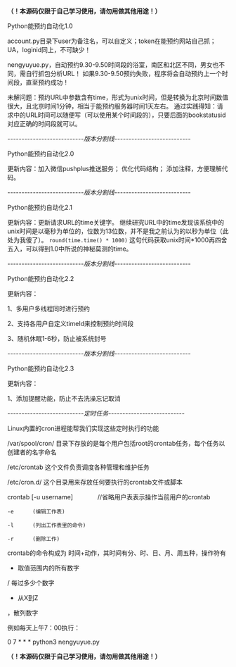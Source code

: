 **（！本源码仅限于自己学习使用，请勿用做其他用途！）**

Python能预约自动化1.0

account.py目录下user为备注名，可以自定义；token在能预约网站自己抓；UA，loginid同上，不可缺少！

nengyuyue.py，自动预约9.30-9.50时间段的浴室，南区和北区不同，男女也不同，需自行抓包分析URL！
              如果9.30-9.50预约失败，程序将会自动预约上一个时间段，直至预约成功！

未解问题：预约URL中参数含有time，形式为unix时间，但是转换为北京时间数值很大，且北京时间1分钟，相当于能预约服务器时间1天左右。
        通过实践得知：请求中的URL时间可以随便写（可以使用某个时间段的），只要后面的bookstatusid对应正确的时间段就可以。

---------------------------_版本分割线_---------------------------

Python能预约自动化2.0

更新内容：加入微信pushplus推送服务；
        优化代码结构；
        添加注释，方便理解代码。

---------------------------_版本分割线_---------------------------

Python能预约自动化2.1

更新内容：更新请求URL的time关键字。
继续研究URL中的time发现该系统中的unix时间是以毫秒为单位的，位数为13位数，并不是我之前认为的以秒为单位（此处为我傻了）。
`round(time.time() * 1000)`
这句代码获取unix时间*1000再四舍五入，可以得到1.0中所说的神秘莫测的time。

---------------------------_版本分割线_---------------------------

Python能预约自动化2.2

更新内容：

1、多用户多线程同时进行预约

2、支持各用户自定义timeId来控制预约时间段

3、随机休眠1-6秒，防止被系统封号


---------------------------_版本分割线_---------------------------

Python能预约自动化2.3

更新内容：

1、添加提醒功能，防止不去洗澡忘记取消

---------------------------_定时任务_---------------------------

Linux内置的cron进程能帮我们实现这些定时执行的功能

/var/spool/cron/ 目录下存放的是每个用户包括root的crontab任务，每个任务以创建者的名字命名

/etc/crontab 这个文件负责调度各种管理和维护任务

/etc/cron.d/ 这个目录用来存放任何要执行的crontab文件或脚本

crontab [-u username]　　　　//省略用户表表示操作当前用户的crontab

    -e      (编辑工作表)
    
    -l      (列出工作表里的命令)
    
    -r      (删除工作)
    
crontab的命令构成为 时间+动作，其时间有分、时、日、月、周五种，操作符有

* 取值范围内的所有数字

/ 每过多少个数字

- 从X到Z

，散列数字

例如每天上午7：00执行：

0 7 * * * python3 nengyuyue.py
    

**（！本源码仅限于自己学习使用，请勿用做其他用途！）**
